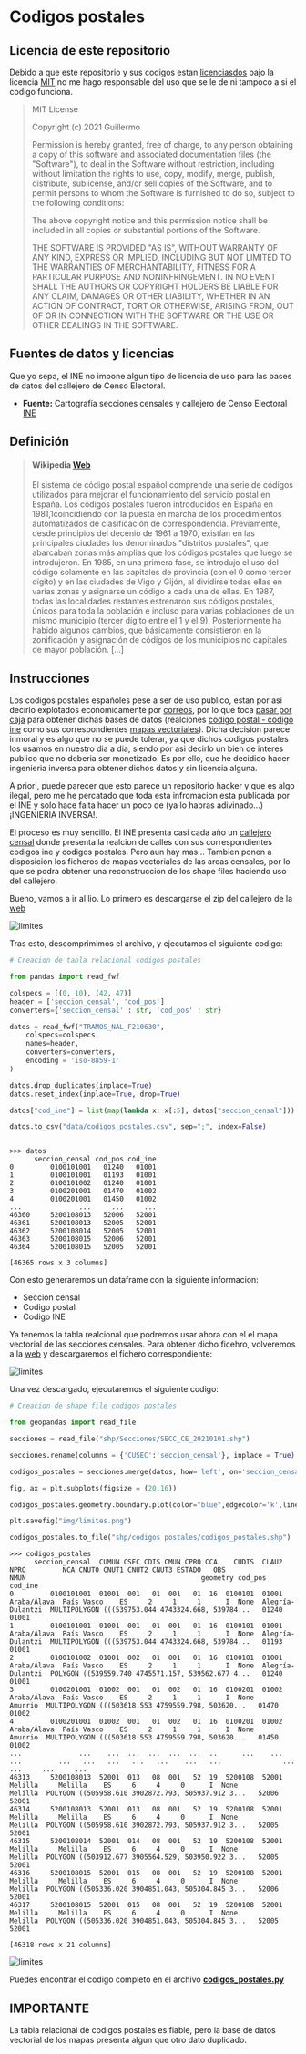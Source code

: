 # **Codigos postales**

## **Licencia de este repositorio**

Debido a que este repositorio y sus codigos estan [licenciasdos](https://github.com/guicalare/spain.csv/blob/main/LICENSE) bajo la licencia [MIT](https://opensource.org/licenses/MIT) no me hago responsable del uso que se le de ni tampoco a si el codigo funciona.

> MIT License
>
>Copyright (c) 2021 Guillermo
>
>Permission is hereby granted, free of charge, to any person obtaining a copy
of this software and associated documentation files (the "Software"), to deal
in the Software without restriction, including without limitation the rights
to use, copy, modify, merge, publish, distribute, sublicense, and/or sell
copies of the Software, and to permit persons to whom the Software is
furnished to do so, subject to the following conditions:
>
>The above copyright notice and this permission notice shall be included in all
copies or substantial portions of the Software.
>
>THE SOFTWARE IS PROVIDED "AS IS", WITHOUT WARRANTY OF ANY KIND, EXPRESS OR
IMPLIED, INCLUDING BUT NOT LIMITED TO THE WARRANTIES OF MERCHANTABILITY,
FITNESS FOR A PARTICULAR PURPOSE AND NONINFRINGEMENT. IN NO EVENT SHALL THE
AUTHORS OR COPYRIGHT HOLDERS BE LIABLE FOR ANY CLAIM, DAMAGES OR OTHER
LIABILITY, WHETHER IN AN ACTION OF CONTRACT, TORT OR OTHERWISE, ARISING FROM,
OUT OF OR IN CONNECTION WITH THE SOFTWARE OR THE USE OR OTHER DEALINGS IN THE
SOFTWARE.

## **Fuentes de datos y licencias**

Que yo sepa, el INE no impone algun tipo de licencia de uso para las bases de datos del callejero de Censo Electoral.

 - **Fuente:** Cartografía secciones censales y callejero de Censo Electoral [INE](https://www.ine.es/ss/Satellite?c=Page&cid=1259952026632&p=1259952026632&pagename=ProductosYServicios%2FPYSLayout)

## **Definición**

> #### **Wikipedia** [Web](https://es.wikipedia.org/wiki/C%C3%B3digo_postal_de_Espa%C3%B1a)
>
> El sistema de código postal español comprende una serie de códigos utilizados para mejorar el funcionamiento del servicio postal en España. Los códigos postales fueron introducidos en España en 1981,1​ coincidiendo con la puesta en marcha de los procedimientos automatizados de clasificación de correspondencia. Previamente, desde principios del decenio de 1961 a 1970, existían en las principales ciudades los denominados "distritos postales", que abarcaban zonas más amplias que los códigos postales que luego se introdujeron. En 1985, en una primera fase, se introdujo el uso del código solamente en las capitales de provincia (con el 0 como tercer dígito) y en las ciudades de Vigo y Gijón, al dividirse todas ellas en varias zonas y asignarse un código a cada una de ellas. En 1987, todas las localidades restantes estrenaron sus códigos postales, únicos para toda la población e incluso para varias poblaciones de un mismo municipio (tercer dígito entre el 1 y el 9). Posteriormente ha habido algunos cambios, que básicamente consistieron en la zonificación y asignación de códigos de los municipios no capitales de mayor población. [...]

## **Instrucciones**

Los codigos postales españoles pese a ser de uso publico, estan por asi decirlo explotados economicamente por [correos](https://www.correos.es), por lo que toca [pasar por caja]() para obtener dichas bases de datos (realciones [codigo postal - codigo ine](https://tienda.correos.es/product/base-de-datos-codigos-postales-plus) como sus correspondientes [mapas vectoriales](https://tienda.correos.es/product/capa-cartografica-codigos-postales)). Dicha decision parece inmoral y es algo que no se puede tolerar, ya que dichos codigos postales los usamos en nuestro dia a dia, siendo por asi decirlo un bien de interes publico que no deberia ser monetizado. Es por ello, que he decidido hacer ingenieria inversa para obtener dichos datos y sin licencia alguna.

A priori, puede parecer que esto parece un repositorio hacker y que es algo ilegal, pero me he percatado que toda esta infromacion esta publicada por el INE y solo hace falta hacer un poco de (ya lo habras adivinado...) ¡INGENIERIA INVERSA!.

El proceso es muy sencillo. El INE presenta casi cada año un [callejero censal](https://www.ine.es/ss/Satellite?c=Page&cid=1259952026632&p=1259952026632&pagename=ProductosYServicios%2FPYSLayout) donde presenta la realcion de calles con sus correspondientes codigos ine y codigos postales. Pero aun hay mas... Tambien ponen a disposicion los ficheros de mapas vectoriales de las areas censales, por lo que se podra obtener una reconstruccion de los shape files haciendo uso del callejero.

Bueno, vamos a ir al lio. Lo primero es descargarse el zip del callejero de la [web](https://www.ine.es/ss/Satellite?c=Page&cid=1259952026632&p=1259952026632&pagename=ProductosYServicios%2FPYSLayout)

![limites](https://media.githubusercontent.com/media/guicalare/spain.csv/main/codigos%20postales/img/callejero.png)

Tras esto, descomprimimos el archivo, y ejecutamos el siguiente codigo:

```python
# Creacion de tabla relacional codigos postales

from pandas import read_fwf

colspecs = [(0, 10), (42, 47)]
header = ['seccion_censal', 'cod_pos']
converters={'seccion_censal' : str, 'cod_pos' : str}

datos = read_fwf("TRAMOS_NAL_F210630",
    colspecs=colspecs,
    names=header,
    converters=converters,
    encoding = 'iso-8859-1'
)

datos.drop_duplicates(inplace=True)
datos.reset_index(inplace=True, drop=True)

datos["cod_ine"] = list(map(lambda x: x[:5], datos["seccion_censal"]))

datos.to_csv("data/codigos_postales.csv", sep=";", index=False)

```

```

>>> datos
      seccion_censal cod_pos cod_ine
0         0100101001   01240   01001
1         0100101001   01193   01001
2         0100101002   01240   01001
3         0100201001   01470   01002
4         0100201001   01450   01002
...              ...     ...     ...
46360     5200108013   52006   52001
46361     5200108013   52005   52001
46362     5200108014   52005   52001
46363     5200108015   52006   52001
46364     5200108015   52005   52001

[46365 rows x 3 columns]

```

Con esto generaremos un dataframe con la siguiente informacion:

- Seccion censal
- Codigo postal
- Codigo INE

Ya tenemos la tabla realcional que podremos usar ahora con el el mapa vectorial de las secciones censales. Para obtener dicho ficehro, volveremos a la [web](https://www.ine.es/ss/Satellite?c=Page&cid=1259952026632&p=1259952026632&pagename=ProductosYServicios%2FPYSLayout) y descargaremos el fichero correspondiente:

![limites](https://media.githubusercontent.com/media/guicalare/spain.csv/main/codigos%20postales/img/mapa_vectorial.png)

Una vez descargado, ejecutaremos el siguiente codigo:

```python
# Creacion de shape file codigos postales

from geopandas import read_file

secciones = read_file("shp/Secciones/SECC_CE_20210101.shp")

secciones.rename(columns = {'CUSEC':'seccion_censal'}, inplace = True)

codigos_postales = secciones.merge(datos, how='left', on='seccion_censal')

fig, ax = plt.subplots(figsize = (20,16))

codigos_postales.geometry.boundary.plot(color="blue",edgecolor='k',linewidth = 1,ax=ax)

plt.savefig("img/limites.png")

codigos_postales.to_file("shp/codigos postales/codigos_postales.shp")

```

```
>>> codigos_postales
      seccion_censal  CUMUN CSEC CDIS CMUN CPRO CCA    CUDIS  CLAU2         NPRO         NCA CNUT0 CNUT1 CNUT2 CNUT3 ESTADO   OBS              NMUN                                           geometry cod_pos cod_ine
0         0100101001  01001  001   01  001   01  16  0100101  01001  Araba/Álava  País Vasco    ES     2     1     1      I  None  Alegría-Dulantzi  MULTIPOLYGON (((539753.044 4743324.668, 539784...   01240   01001
1         0100101001  01001  001   01  001   01  16  0100101  01001  Araba/Álava  País Vasco    ES     2     1     1      I  None  Alegría-Dulantzi  MULTIPOLYGON (((539753.044 4743324.668, 539784...   01193   01001
2         0100101002  01001  002   01  001   01  16  0100101  01001  Araba/Álava  País Vasco    ES     2     1     1      I  None  Alegría-Dulantzi  POLYGON ((539559.740 4745571.157, 539562.677 4...   01240   01001
3         0100201001  01002  001   01  002   01  16  0100201  01002  Araba/Álava  País Vasco    ES     2     1     1      I  None           Amurrio  MULTIPOLYGON (((503618.553 4759559.798, 503620...   01470   01002
4         0100201001  01002  001   01  002   01  16  0100201  01002  Araba/Álava  País Vasco    ES     2     1     1      I  None           Amurrio  MULTIPOLYGON (((503618.553 4759559.798, 503620...   01450   01002
...              ...    ...  ...  ...  ...  ...  ..      ...    ...          ...         ...   ...   ...   ...   ...    ...   ...               ...                                                ...     ...     ...
46313     5200108013  52001  013   08  001   52  19  5200108  52001      Melilla     Melilla    ES     6     4     0      I  None           Melilla  POLYGON ((505958.610 3902872.793, 505937.912 3...   52006   52001
46314     5200108013  52001  013   08  001   52  19  5200108  52001      Melilla     Melilla    ES     6     4     0      I  None           Melilla  POLYGON ((505958.610 3902872.793, 505937.912 3...   52005   52001
46315     5200108014  52001  014   08  001   52  19  5200108  52001      Melilla     Melilla    ES     6     4     0      I  None           Melilla  POLYGON ((503912.677 3905564.529, 503950.922 3...   52005   52001
46316     5200108015  52001  015   08  001   52  19  5200108  52001      Melilla     Melilla    ES     6     4     0      I  None           Melilla  POLYGON ((505336.020 3904851.043, 505304.845 3...   52006   52001
46317     5200108015  52001  015   08  001   52  19  5200108  52001      Melilla     Melilla    ES     6     4     0      I  None           Melilla  POLYGON ((505336.020 3904851.043, 505304.845 3...   52005   52001

[46318 rows x 21 columns]
```

![limites](https://raw.githubusercontent.com/guicalare/spain.csv/main/codigos%20postales/img/limites.png)

Puedes encontrar el codigo completo en el archivo **[codigos_postales.py](https://github.com/guicalare/spain.csv/blob/main/codigos%20postales/codigos_postales.py)**

## **IMPORTANTE**

La tabla relacional de codigos postales es fiable, pero la base de datos vectorial de los mapas presenta algun que otro dato duplicado.
